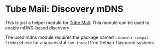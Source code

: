 # Tube Mail: Discovery mDNS

This is just a helper module for [Tube Mail](https://github.com/jue89/node-tubemail). This module can be used to enable mDNS-based discovery.

The used mdns module requires the package named ```libavahi-compat-libdnssd-dev``` for a successful ```npm install``` on Debian-flavoured systems.
